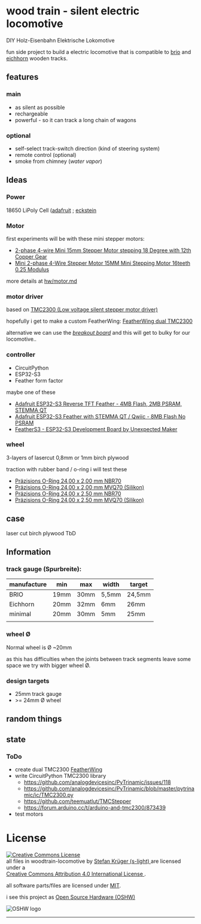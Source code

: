 # wood train -  silent electric locomotive

DIY Holz-Eisenbahn Elektrische Lokomotive

fun side project to build a electric locomotive that is compatible to [brio](https://www.brio.de/de-DE/produkte/eisenbahn/eisenbahnschienen-strassen) and [eichhorn](https://www.eichhorn-toys.de/eichhorn_en/categories/wooden-tracks-toy-trains/) wooden tracks.

## features

### main

-   as silent as possible
-   rechargeable
-   powerful - so it can track a long chain of wagons

### optional

-   self-select track-switch direction (kind of steering system)
-   remote control (optional)
-   smoke from chimney (_water vapor_)

## Ideas

### Power

18650 LiPoly Cell ([adafruit](https://www.adafruit.com/product/1781) ; [eckstein](https://eckstein-shop.de/PKNERGY-Lithium-Ion-Battery-ICR-18650-37V-2200mAh-LiPo-Li-Ion-with-JST-PH-Connector)

### Motor

first experiments will be with these mini stepper motors:

-   [2-phase 4-wire Mini 15mm Stepper Motor stepping 18 Degree with 12th Copper Gear](https://www.ebay.de/itm/404015504530)
-   [Mini 2-phase 4-Wire Stepper Motor 15MM Mini Stepping Motor 16teeth 0.25 Modulus](https://www.ebay.de/itm/404275426573)

more details at [hw/motor.md](hw/motor.md)

### motor driver

based on [TMC2300 (Low voltage silent stepper motor driver)](https://www.analog.com/en/products/tmc2300.html)

hopefully i get to make a custom FeatherWing:
[FeatherWing dual TMC2300](https://github.com/s-light/FeatherWing_dual_TMC2300)

alternative we can use the [_breakout board_](https://www.reichelt.de/de/de/shop/produkt/breakout_board_fuer_tmc2300_schrittmotor-treiber-284703)
and this will get to bulky for our locomotive..

### controller

-   CircuitPython
-   ESP32-S3
-   Feather form factor

maybe one of these

-   [Adafruit ESP32-S3 Reverse TFT Feather - 4MB Flash, 2MB PSRAM, STEMMA QT](https://www.adafruit.com/product/5691)
-   [Adafruit ESP32-S3 Feather with STEMMA QT / Qwiic - 8MB Flash No PSRAM](https://www.adafruit.com/product/5323)
-   [FeatherS3 - ESP32-S3 Development Board by Unexpected Maker](https://www.adafruit.com/product/5399)

### wheel

3-layers of lasercut 0,8mm or 1mm birch plywood

traction with rubber band / o-ring
i will test these

-   [Präzisions O-Ring 24,00 x 2,00 mm NBR70 ](https://www.hug-technik.com/shop/Praezisions-O-Ring--24-00-x-2-00-mm--NBR70.html)
-   [Präzisions O-Ring 24,00 x 2,00 mm MVQ70 (Silikon)](https://www.hug-technik.com/shop/Praezisions-O-Ring-24-00-x-2-00-mm-MVQ70.html)
-   [Präzisions O-Ring 24,00 x 2,50 mm NBR70](https://www.hug-technik.com/shop/Praezisions-O-Ring--24-00-x-2-50-mm--NBR70.html)
-   [Präzisions O-Ring 24,00 x 2,50 mm MVQ70 (Silikon)](https://www.hug-technik.com/shop/Praezisions-O-Ring-24-00-x-2-50-mm-MVQ70.html)

## case

laser cut birch plywood
TbD

## Information

### track gauge (Spurbreite):

| manufacture | min  | max  | width | target |
| ----------- | ---- | ---- | ----- | ------ |
| BRIO        | 19mm | 30mm | 5,5mm | 24,5mm |
| Eichhorn    | 20mm | 32mm | 6mm   | 26mm   |
| minimal     | 20mm | 30mm | 5mm   | 25mm   |
|             |      |      |       |        |

### wheel Ø

Normal wheel is Ø ~20mm

as this has difficulties when the joints between track segments leave some space
we try with bigger wheel Ø.

### design targets

-   25mm track gauge
-   \>= 24mm Ø wheel

## random things

## state

### ToDo

-   create dual TMC2300 [FeatherWing](https://github.com/s-light/FeatherWing_dual_TMC2300)
-   write CircuitPython TMC2300 library
    -   https://github.com/analogdevicesinc/PyTrinamic/issues/118
    -   https://github.com/analogdevicesinc/PyTrinamic/blob/master/pytrinamic/ic/TMC2300.py
    -   https://github.com/teemuatlut/TMCStepper
    -   https://forum.arduino.cc/t/arduino-and-tmc2300/873439
- test motors


# License

<!-- license info -->
<a rel="license" href="http://creativecommons.org/licenses/by/4.0/">
    <img alt="Creative Commons License" style="border-width:0"
        src="https://i.creativecommons.org/l/by/4.0/88x31.png" />
</a>
<br />
<span xmlns:dct="http://purl.org/dc/terms/" property="dct:title">
    all files in woodtrain-locomotive
</span> by
<a xmlns:cc="http://creativecommons.org/ns#"
        href="https://github.com/s-light/woodtrain-locomotive"
        property="cc:attributionName"
        rel="cc:attributionURL">
    Stefan Krüger (s-light)
</a>
are licensed under a<br/>
<a rel="license" href="http://creativecommons.org/licenses/by/4.0/">
    Creative Commons Attribution 4.0 International License
</a>.

all software parts/files are licensed under [MIT](LICENSE).

i see this project as [Open Source Hardware (OSHW)](https://www.oshwa.org/definition/)

![OSHW logo](http://www.oshwa.org/wp-content/uploads/2014/03/oshw-logo.svg)

<!-- license info end -->


---

<style>
    img {
        max-width: 80vw;
        max-height: 70vh;
    }
</style>
